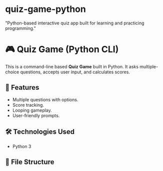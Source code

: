 # quiz-game-python
"Python-based interactive quiz app built for learning and practicing programming."

# 🎮 Quiz Game (Python CLI)

This is a command-line based **Quiz Game** built in Python. It asks multiple-choice questions, accepts user input, and calculates scores.

## 🚀 Features
- Multiple questions with options.
- Score tracking.
- Looping gameplay.
- User-friendly prompts.

## 🛠️ Technologies Used
- Python 3

## 📂 File Structure
